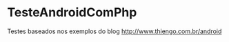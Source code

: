 TesteAndroidComPhp
==================
Testes baseados nos exemplos do blog http://www.thiengo.com.br/android
